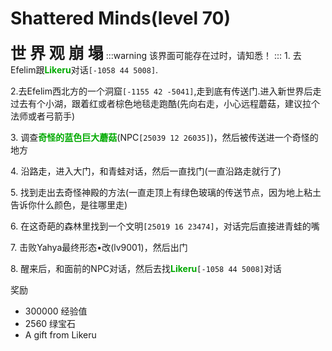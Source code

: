 # Shattered Minds(level 70)
<span style="font-size: 25px;">**世  界  观  崩  塌**</span>
:::warning
该界面可能存在过时，请知悉！
:::
<span class="stage-index">1.</span> 去Efelim跟<font color=00AA00>**Likeru**</font>对话`[-1058 44 5008]`.

<span class="stage-index">2.</span>去Efelim西北方的一个洞窟`[-1155 42 -5041]`,走到底有传送门.进入新世界后走过去有个小湖，跟着红或者棕色地毯走跑酷(先向右走，小心远程蘑菇，建议拉个法师或者弓箭手)

<span class="stage-index">3.</span> 调查<font color=00AA00>**奇怪的蓝色巨大蘑菇**</font>(NPC`[25039 12 26035]`)，然后被传送进一个奇怪的地方

<span class="stage-index">4.</span> 沿路走，进入大门，和青蛙对话，然后一直找门(一直沿路走就行了)

<span class="stage-index">5.</span> 找到走出去奇怪神殿的方法(一直走顶上有绿色玻璃的传送节点，因为地上粘土告诉你什么颜色，是往哪里走)

<span class="stage-index">6.</span> 在这奇葩的森林里找到一个文明`[25019 16 23474]`，对话完后直接进青蛙的嘴

<span class="stage-index">7.</span> 击败Yahya最终形态•改(lv9001)，然后出门

<span class="stage-index">8.</span> 醒来后，和面前的NPC对话，然后去找<font color=00AA00>**Likeru**</font>`[-1058 44 5008]`对话

奖励
+ 300000 经验值
+ 2560 绿宝石
+ A gift from Likeru